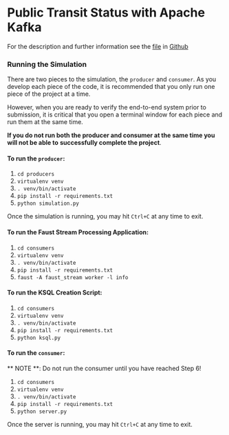 # Public Transit Status with Apache Kafka

For the description and further information see the [file](instructions.md) in
[Github](https://github.com/fr-ser/udacity_stream_exercise_public_transport)

### Running the Simulation

There are two pieces to the simulation, the `producer` and `consumer`. As you develop each piece of
the code, it is recommended that you only run one piece of the project at a time.

However, when you are ready to verify the end-to-end system prior to submission, it is critical
that you open a terminal window for each piece and run them at the same time.

**If you do not run both the producer and consumer at the same time you will not be able to**
**successfully complete the project**.

#### To run the `producer`:

1. `cd producers`
2. `virtualenv venv`
3. `. venv/bin/activate`
4. `pip install -r requirements.txt`
5. `python simulation.py`

Once the simulation is running, you may hit `Ctrl+C` at any time to exit.

#### To run the Faust Stream Processing Application:

1. `cd consumers`
2. `virtualenv venv`
3. `. venv/bin/activate`
4. `pip install -r requirements.txt`
5. `faust -A faust_stream worker -l info`

#### To run the KSQL Creation Script:

1. `cd consumers`
2. `virtualenv venv`
3. `. venv/bin/activate`
4. `pip install -r requirements.txt`
5. `python ksql.py`

#### To run the `consumer`:

** NOTE **: Do not run the consumer until you have reached Step 6!

1. `cd consumers`
2. `virtualenv venv`
3. `. venv/bin/activate`
4. `pip install -r requirements.txt`
5. `python server.py`

Once the server is running, you may hit `Ctrl+C` at any time to exit.
